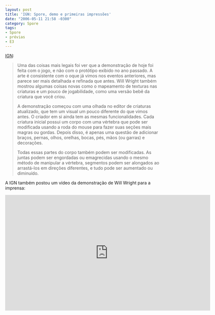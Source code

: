 ```yaml
---
layout: post
title: 'IGN: Spore, demo e primeiras impressões'
date: "2006-05-11 21:58 -0300"
category: Spore
tags:
- Spore
- prévias
- E3
---
```


[IGN](https://www.ign.com/articles/2006/05/10/e3-2006-spore-demo-and-hands-on-impressions):

> Uma das coisas mais legais foi ver que a demonstração de hoje foi feita com o jogo, e não com o protótipo exibido no ano passado. A arte é consistente com o oque já vimos nos eventos anteriores, mas parece ser mais detalhada e refinada que antes. Will Wright também mostrou algumas coisas novas como o mapeamento de texturas nas criaturas e um pouco de jogabilidade, como uma versão bebê da criatura que você criou.
>
> A demonstração começou com uma olhada no editor de criaturas atualizado, que tem um visual um pouco diferente do que vimos antes. O criador em si ainda tem as mesmas funcionalidades. Cada criatura inicial possui um corpo com uma vértebra que pode ser modificada usando a roda do mouse para fazer suas seções mais magras ou gordas. Depois disso, é apenas uma questão de adicionar braços, pernas, olhos, orelhas, bocas, pés, mãos (ou garras) e decorações.
>
> Todas essas partes do corpo também podem ser modificadas. As juntas podem ser engordadas ou emagrecidas usando o mesmo método de manipular a vértebra, segmentos podem ser alongados ao arrastá-los em direções diferentes, e tudo pode ser aumentado ou diminuído.

A IGN também postou um vídeo da demonstração de Will Wright para a imprensa:

<iframe width="665" height="376" src="https://www.youtube.com/embed/2edxjODgK9o" frameborder="0" allow="accelerometer; autoplay; encrypted-media; gyroscope; picture-in-picture" allowfullscreen></iframe>
